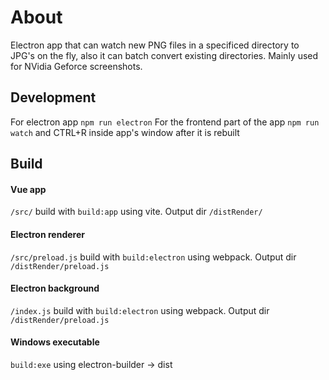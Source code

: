 # About
Electron app that can watch new PNG files in a specificed directory to JPG's on the fly, also it can batch convert existing directories. Mainly used for NVidia Geforce screenshots.

## Development
For electron app `npm run electron`
For the frontend part of the app `npm run watch` and CTRL+R inside app's window after it is rebuilt

## Build
#### Vue app
`/src/` build with `build:app` using vite. Output dir `/distRender/`
#### Electron renderer
`/src/preload.js` build with `build:electron` using webpack. Output dir `/distRender/preload.js`
#### Electron background
`/index.js` build with `build:electron` using webpack. Output dir `/distRender/preload.js`

#### Windows executable
`build:exe` using electron-builder -> dist